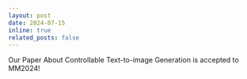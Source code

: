 ```yaml
---
layout: post
date: 2024-07-15
inline: true
related_posts: false
---
```


Our Paper About Controllable Text-to-image Generation is accepted to MM2024!